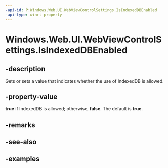 ```yaml
---
-api-id: P:Windows.Web.UI.WebViewControlSettings.IsIndexedDBEnabled
-api-type: winrt property
---
```


<!-- Property syntax.
public bool IsIndexedDBEnabled { get;  set; }
-->

# Windows.Web.UI.WebViewControlSettings.IsIndexedDBEnabled

## -description

Gets or sets a value that indicates whether the use of IndexedDB is allowed.

## -property-value

**true** if IndexedDB is allowed; otherwise, **false**. The default is **true**.

## -remarks

## -see-also

## -examples


